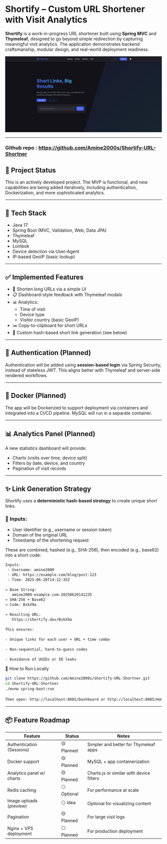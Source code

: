 # Shortify – Custom URL Shortener with Visit Analytics

**Shortify** is a work-in-progress URL shortener built using **Spring MVC** and **Thymeleaf**, designed to go beyond simple redirection by capturing meaningful visit analytics. The application demonstrates backend craftsmanship, modular design, and real-world deployment readiness.

![shortify-overview](./images/url-shortner.jpg)



---

### Github repo : https://github.com/Amine2000s/Shortify-URL-Shortner

## 🚧 Project Status

This is an actively developed project. The MVP is functional, and new capabilities are being added iteratively, including authentication, Dockerization, and more sophisticated analytics.

---

## 🔧 Tech Stack

- Java 17
- Spring Boot (MVC, Validation, Web, Data JPA)
- Thymeleaf
- MySQL
- Lombok
- Device detection via User-Agent
- IP-based GeoIP (basic lookup)

---

## ✅ Implemented Features

- 🔗 Shorten long URLs via a simple UI
- 📋 Dashboard-style feedback with Thymeleaf modals
- 📊 Analytics:
    - Time of visit
    - Device type
    - Visitor country (basic GeoIP)
- ✂️ Copy-to-clipboard for short URLs
- 📁 Custom hash-based short link generation (see below)

---

## 🔐 Authentication (Planned)

Authentication will be added using **session-based login** via Spring Security, instead of stateless JWT. This aligns better with Thymeleaf and server-side rendered workflows.

---

## 🐳 Docker (Planned)

The app will be Dockerized to support deployment via containers and integrated into a CI/CD pipeline. MySQL will run in a separate container.

---

## 📊 Analytics Panel (Planned)

A new statistics dashboard will provide:

- Charts (visits over time, device split)
- Filters by date, device, and country
- Pagination of visit records

---

## ✨ Link Generation Strategy

Shortify uses a **deterministic hash-based strategy** to create unique short links.

### 🔑 Inputs:
- User identifier (e.g., username or session token)
- Domain of the original URL
- Timestamp of the shortening request

These are combined, hashed (e.g., SHA-256), then encoded (e.g., base62) into a short code:

```text
Inputs:
 - Username: amine2000
 - URL: https://example.com/blog/post-123
 - Time: 2025-06-20T14:12:35Z

→ Base String:
   amine2000-example.com-20250620141235
→ SHA-256 + Base62
→ Code: BskX9a

→ Resulting URL:
   https://shortify.dev/BskX9a

This ensures:

- Unique links for each user + URL + time combo

- Non-sequential, hard-to-guess codes

- Avoidance of UUIDs or ID leaks
```

🔄 How to Run Locally

```Bash
git clone https://github.com/Amine2000s/Shortify-URL-Shortner.git
cd Shortify-URL-Shortner
./mvnw spring-boot:run

Then open: http://localhost:8085/Dashboard or http://localhost:8085/Home
```

---
## 📦 Feature Roadmap

| Feature                   | Status     | Notes                                    |
| ------------------------- | ---------- | ---------------------------------------- |
| Authentication (Sessions) | 🟡 Planned | Simpler and better for Thymeleaf apps    |
| Docker support            | 🟡 Planned | MySQL + app containerization             |
| Analytics panel w/ charts | 🟡 Planned | Charts.js or similar with device filters |
| Redis caching             | ⚪ Optional | For performance at scale                 |
| Image uploads (preview)   | ⚪ Idea     | Optional for visualizing content         |
| Pagination                | 🟡 Planned | For large visit logs                     |
| Nginx + VPS deployment    | ⚪ Planned  | For production deployment                |
